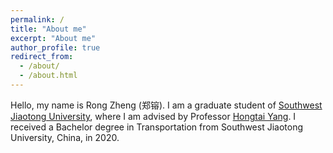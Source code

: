 ```yaml
---
permalink: /
title: "About me"
excerpt: "About me"
author_profile: true
redirect_from: 
  - /about/
  - /about.html
---
```


Hello, my name is Rong Zheng (郑镕).
I am a graduate student of [Southwest Jiaotong University](https://www.swjtu.edu.cn/), where I am advised by Professor [Hongtai Yang]( https://faculty.swjtu.edu.cn/yanghongtai/zh_CN/index.htm).
I received a Bachelor degree in Transportation from Southwest Jiaotong University, China, in 2020.